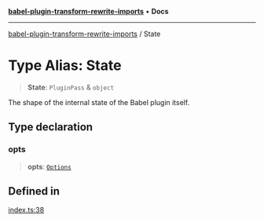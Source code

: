 [**babel-plugin-transform-rewrite-imports**](../README.md) • **Docs**

***

[babel-plugin-transform-rewrite-imports](../README.md) / State

# Type Alias: State

> **State**: `PluginPass` & `object`

The shape of the internal state of the Babel plugin itself.

## Type declaration

### opts

> **opts**: [`Options`](Options.md)

## Defined in

[index.ts:38](https://github.com/Xunnamius/babel-plugin-transform-rewrite-imports/blob/472febf8375d3d991703bf05dc29b95ff98caea4/src/index.ts#L38)

